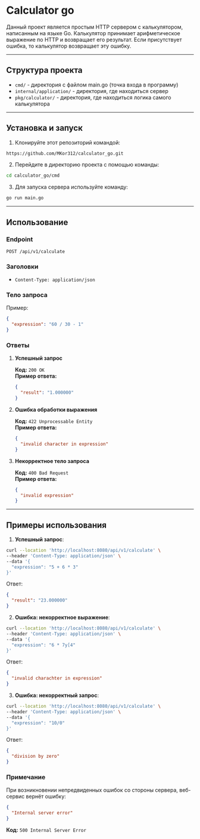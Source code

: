 # Сalculator go

Данный проект является простым HTTP сервером с калькулятором, написанным на языке Go. Калькулятор принимает арифметическое выражение по HTTP и возвращает его результат. Если присутствует ошибка, то калькулятор возвращает эту ошибку.

---

## Структура проекта

- `cmd/` - директория с файлом main.go (точка входа в программу)
- `internal/application/` - директория, где находиться сервер
- `pkg/calculator/` - директория, где находиться логика самого калькулятора

---

## Установка и запуск

1. Клонируйте этот репозиторий командой:

```bash
https://github.com/MKor312/calculator_go.git
```

2. Перейдите в директорию проекта с помощью команды:

```bash
cd calculator_go/cmd
```

3. Для запуска сервера используйте команду:

```bash
go run main.go
```

---

## Использование

### Endpoint

```
POST /api/v1/calculate
```

### Заголовки

- `Content-Type: application/json`

### Тело запроса

Пример:

```json
{
  "expression": "60 / 30 - 1"
}
```

### Ответы

1. **Успешный запрос**

   **Код:** `200 OK`  
   **Пример ответа:**

   ```json
   {
     "result": "1.000000"
   }
   ```

2. **Ошибка обработки выражения**

   **Код:** `422 Unprocessable Entity`  
   **Пример ответа:**

   ```json
   {
     "invalid character in expression"
   }
   ```

3. **Некорректное тело запроса**

   **Код:** `400 Bad Request`  
   **Пример ответа:**

   ```json
   {
     "invalid expression"
   }
   ```

---

## Примеры использования

1. **Успешный запрос**:

```bash
curl --location 'http://localhost:8080/api/v1/calculate' \
--header 'Content-Type: application/json' \
--data '{
  "expression": "5 + 6 * 3"
}'
```

Ответ:

```json
{
  "result": "23.000000"
}
```

2. **Ошибка: некорректное выражение**:

```bash
curl --location 'http://localhost:8080/api/v1/calculate' \
--header 'Content-Type: application/json' \
--data '{
  "expression": "6 * 7y[4"
}'
```

Ответ:

```json
{
  "invalid charachter in expression"
}
```

3. **Ошибка: некорректный запрос**:

```bash
curl --location 'http://localhost:8080/api/v1/calculate' \
--header 'Content-Type: application/json' \
--data '{
  "expression": "10/0"
}'
```

Ответ:

```json
{
  "division by zero"
}
```

### Примечание

При возникновении непредвиденных ошибок со стороны сервера, веб-сервис вернёт ошибку:

```json
{
  "Internal server error"
}
``` 
**Код:** `500 Internal Server Error`
